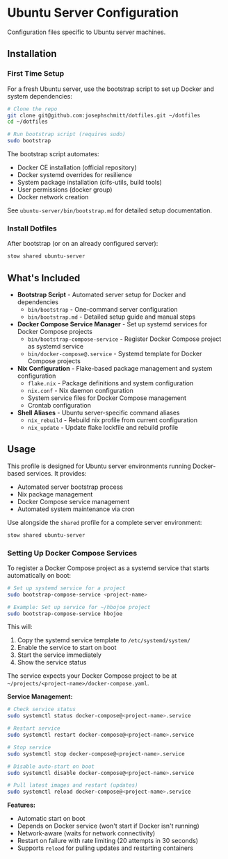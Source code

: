 # Ubuntu Server Configuration

Configuration files specific to Ubuntu server machines.

## Installation

### First Time Setup

For a fresh Ubuntu server, use the bootstrap script to set up Docker and system dependencies:

```bash
# Clone the repo
git clone git@github.com:josephschmitt/dotfiles.git ~/dotfiles
cd ~/dotfiles

# Run bootstrap script (requires sudo)
sudo bootstrap
```

The bootstrap script automates:
- Docker CE installation (official repository)
- Docker systemd overrides for resilience
- System package installation (cifs-utils, build tools)
- User permissions (docker group)
- Docker network creation

See `ubuntu-server/bin/bootstrap.md` for detailed setup documentation.

### Install Dotfiles

After bootstrap (or on an already configured server):

```bash
stow shared ubuntu-server
```

## What's Included

- **Bootstrap Script** - Automated server setup for Docker and dependencies
  - `bin/bootstrap` - One-command server configuration
  - `bin/bootstrap.md` - Detailed setup guide and manual steps
- **Docker Compose Service Manager** - Set up systemd services for Docker Compose projects
  - `bin/bootstrap-compose-service` - Register Docker Compose project as systemd service
  - `bin/docker-compose@.service` - Systemd template for Docker Compose projects
- **Nix Configuration** - Flake-based package management and system configuration
  - `flake.nix` - Package definitions and system configuration
  - `nix.conf` - Nix daemon configuration
  - System service files for Docker Compose management
  - Crontab configuration
- **Shell Aliases** - Ubuntu server-specific command aliases
  - `nix_rebuild` - Rebuild nix profile from current configuration
  - `nix_update` - Update flake lockfile and rebuild profile

## Usage

This profile is designed for Ubuntu server environments running Docker-based services. It provides:
- Automated server bootstrap process
- Nix package management
- Docker Compose service management
- Automated system maintenance via cron

Use alongside the `shared` profile for a complete server environment:

```bash
stow shared ubuntu-server
```

### Setting Up Docker Compose Services

To register a Docker Compose project as a systemd service that starts automatically on boot:

```bash
# Set up systemd service for a project
sudo bootstrap-compose-service <project-name>

# Example: Set up service for ~/hbojoe project
sudo bootstrap-compose-service hbojoe
```

This will:
1. Copy the systemd service template to `/etc/systemd/system/`
2. Enable the service to start on boot
3. Start the service immediately
4. Show the service status

The service expects your Docker Compose project to be at `~/projects/<project-name>/docker-compose.yaml`.

**Service Management:**

```bash
# Check service status
sudo systemctl status docker-compose@<project-name>.service

# Restart service
sudo systemctl restart docker-compose@<project-name>.service

# Stop service
sudo systemctl stop docker-compose@<project-name>.service

# Disable auto-start on boot
sudo systemctl disable docker-compose@<project-name>.service

# Pull latest images and restart (updates)
sudo systemctl reload docker-compose@<project-name>.service
```

**Features:**
- Automatic start on boot
- Depends on Docker service (won't start if Docker isn't running)
- Network-aware (waits for network connectivity)
- Restart on failure with rate limiting (20 attempts in 30 seconds)
- Supports `reload` for pulling updates and restarting containers
